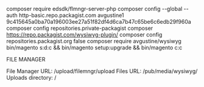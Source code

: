 composer require edsdk/flmngr-server-php
composer config --global --auth http-basic.repo.packagist.com avgustine1 9c415645a0ba70a196003ee27a51f82df4d6ca7b47c65be6c6edb29f960a
composer config repositories.private-packagist composer https://repo.packagist.com/wysiwyg-plugin/
composer config repositories.packagist.org false
composer require avgustine/wysiwyg
bin/magento s:d:c && bin/magento setup:upgrade && bin/magento c:c

FILE MANAGER

File Manager URL: /upload/filemngr/upload
Files URL: /pub/media/wysiwyg/
Uploads directory: /
